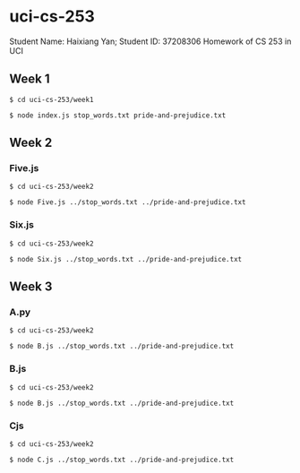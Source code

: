 # uci-cs-253

Student Name: Haixiang Yan;
Student ID: 37208306
Homework of CS 253 in UCI

## Week 1

```
$ cd uci-cs-253/week1

$ node index.js stop_words.txt pride-and-prejudice.txt
```

## Week 2

### Five.js

```
$ cd uci-cs-253/week2

$ node Five.js ../stop_words.txt ../pride-and-prejudice.txt
```

### Six.js

```
$ cd uci-cs-253/week2

$ node Six.js ../stop_words.txt ../pride-and-prejudice.txt
```

## Week 3

### A.py

```
$ cd uci-cs-253/week2

$ node B.js ../stop_words.txt ../pride-and-prejudice.txt
```

### B.js

```
$ cd uci-cs-253/week2

$ node B.js ../stop_words.txt ../pride-and-prejudice.txt
```

### Cjs

```
$ cd uci-cs-253/week2

$ node C.js ../stop_words.txt ../pride-and-prejudice.txt
```